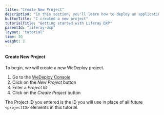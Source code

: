 ```yaml
---
title: "Create New Project"
description: "In this section, you'll learn how to deploy an application using Liferay DXP."
buttonTitle: "I created a new project"
tutorialTitle: "Getting started with Liferay DXP"
parentId: "liferay-dxp"
layout: "tutorial"
time: 30
weight: 2
---
```


#### Create New Project

To begin, we will create a new WeDeploy project.

1. Go to the <a href="https://console.wedeploy.com" target="_blank">WeDeploy Console</a>
2. Click on the _New Project_ button
3. Enter a _Project ID_
4. Click on the _Create Project_ button

The Project ID you entered is the ID you will use in place of all future `<projectID>` elements in this tutorial.
